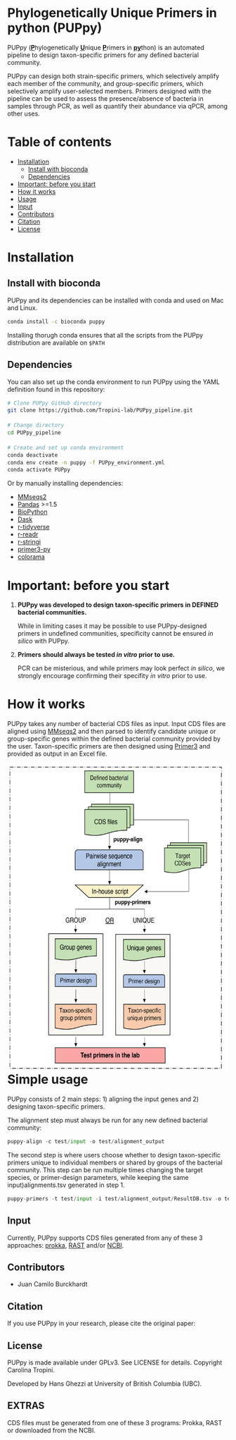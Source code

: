 # Phylogenetically Unique Primers in python (PUPpy)

PUPpy (<ins>**P**</ins>hylogenetically <ins>**U**</ins>nique <ins>**P**</ins>rimers in <ins>**py**</ins>thon) is an automated pipeline to design taxon-specific primers for any defined bacterial community. 

PUPpy can design both strain-specific primers, which selectively amplify each member of the community, and group-specific primers, which selectively amplify user-selected members. Primers designed with the pipeline can be used to assess the presence/absence of bacteria in samples through PCR, as well as quantify their abundance via qPCR, among other uses. 

# Table of contents
- [Installation](#installation)
	- [Install with bioconda](#install-with-bioconda)
	- [Dependencies](#Dependencies)
- [Important: before you start](#important-before-you-start)
- [How it works](#how-it-works)
- [Usage](#usage)
- [Input](#input)
- [Contributors](#contributors)
- [Citation](#citation)
- [License](#license)


# Installation

## Install with bioconda

PUPpy and its dependencies can be installed with conda and used on Mac and Linux.

```sh 
conda install -c bioconda puppy
```

Installing thorugh conda ensures that all the scripts from the PUPpy distribution are available on ```$PATH```

## Dependencies

You can also set up the conda environment to run PUPpy using the YAML definition found in this repository:

```sh
# Clone PUPpy GitHub directory
git clone https://github.com/Tropini-lab/PUPpy_pipeline.git

# Change directory
cd PUPpy_pipeline

# Create and set up conda environment
conda deactivate
conda env create -n puppy -f PUPpy_environment.yml
conda activate PUPpy
```

Or by manually installing dependencies:

- [MMseqs2](https://github.com/soedinglab/MMseqs2)
- [Pandas](https://github.com/pandas-dev/pandas) >=1.5
- [BioPython](https://github.com/biopython/biopython)
- [Dask](https://github.com/dask/dask)
- [r-tidyverse](https://github.com/conda-forge/r-tidyverse-feedstock)
- [r-readr](https://github.com/tidyverse/readr)
- [r-stringi](https://github.com/gagolews/stringi)
- [primer3-py](https://libnano.github.io/primer3-py/quickstart.html#installation)
- [colorama](https://github.com/tartley/colorama)

# Important: before you start

1) **PUPpy was developed to design taxon-specific primers in DEFINED bacterial communities.** 

   While in limiting cases it may be possible to use PUPpy-designed primers in undefined communities, specificity cannot be ensured *in silico* with PUPpy.
  
2) **Primers should always be tested *in vitro* prior to use.**
   
   PCR can be misterious, and while primers may look perfect *in silico*, we strongly encourage confirming their specifity *in vitro* prior to use.

# How it works

PUPpy takes any number of bacterial CDS files as input. Input CDS files are aligned using [MMseqs2](https://github.com/soedinglab/MMseqs2) and then parsed to identify candidate unique or group-specific genes within the defined bacterial community provided by the user. Taxon-specific primers are then designed using [Primer3](https://primer3.org/manual.html) and provided as output in an Excel file.

<img src="./images/PUPpy_workflow.png" height="700" align="right"/>  


# Simple usage

PUPpy consists of 2 main steps: 1) aligning the input genes and 2) designing taxon-specific primers.

The alignment step must always be run for any new defined bacterial community:

```python
puppy-align -c test/input -o test/alignment_output
```

The second step is where users choose whether to design taxon-specific primers unique to individual members or shared by groups of the bacterial community.
This step can be run multiple times changing the target species, or primer-design parameters, while keeping the same input)alignments.tsv generated in step 1.

```python
puppy-primers -t test/input -i test/alignment_output/ResultDB.tsv -o test/unique_output
```
## Input

Currently, PUPpy supports CDS files generated from any of these 3 approaches: [prokka](https://github.com/tseemann/prokka), [RAST](https://rast.nmpdr.org/) and/or [NCBI](https://www.ncbi.nlm.nih.gov/assembly).

## Contributors

- Juan Camilo Burckhardt

## Citation

If you use PUPpy in your research, please cite the original paper:

## License

PUPpy is made available under GPLv3. See LICENSE for details. Copyright Carolina Tropini.

Developed by Hans Ghezzi at University of British Columbia (UBC).


## EXTRAS

CDS files must be generated from one of these 3 programs: Prokka, RAST or downloaded from the NCBI. 
